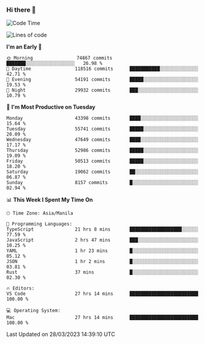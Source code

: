 ### Hi there 👋

<!--START_SECTION:waka-->
![Code Time](http://img.shields.io/badge/Code%20Time-3%2C784%20hrs%2044%20mins-blue)

![Lines of code](https://img.shields.io/badge/From%20Hello%20World%20I%27ve%20Written-105.5%20million%20lines%20of%20code-blue)

**I'm an Early 🐤** 

```text
🌞 Morning                74867 commits       ███████░░░░░░░░░░░░░░░░░░   26.98 % 
🌆 Daytime                118516 commits      ███████████░░░░░░░░░░░░░░   42.71 % 
🌃 Evening                54191 commits       █████░░░░░░░░░░░░░░░░░░░░   19.53 % 
🌙 Night                  29932 commits       ███░░░░░░░░░░░░░░░░░░░░░░   10.79 % 
```
📅 **I'm Most Productive on Tuesday** 

```text
Monday                   43398 commits       ████░░░░░░░░░░░░░░░░░░░░░   15.64 % 
Tuesday                  55741 commits       █████░░░░░░░░░░░░░░░░░░░░   20.09 % 
Wednesday                47649 commits       ████░░░░░░░░░░░░░░░░░░░░░   17.17 % 
Thursday                 52986 commits       █████░░░░░░░░░░░░░░░░░░░░   19.09 % 
Friday                   50513 commits       █████░░░░░░░░░░░░░░░░░░░░   18.20 % 
Saturday                 19062 commits       ██░░░░░░░░░░░░░░░░░░░░░░░   06.87 % 
Sunday                   8157 commits        █░░░░░░░░░░░░░░░░░░░░░░░░   02.94 % 
```


📊 **This Week I Spent My Time On** 

```text
🕑︎ Time Zone: Asia/Manila

💬 Programming Languages: 
TypeScript               21 hrs 8 mins       ███████████████████░░░░░░   77.59 % 
JavaScript               2 hrs 47 mins       ███░░░░░░░░░░░░░░░░░░░░░░   10.25 % 
YAML                     1 hr 23 mins        █░░░░░░░░░░░░░░░░░░░░░░░░   05.12 % 
JSON                     1 hr 2 mins         █░░░░░░░░░░░░░░░░░░░░░░░░   03.81 % 
Rust                     37 mins             █░░░░░░░░░░░░░░░░░░░░░░░░   02.30 % 

🔥 Editors: 
VS Code                  27 hrs 14 mins      █████████████████████████   100.00 % 

💻 Operating System: 
Mac                      27 hrs 14 mins      █████████████████████████   100.00 % 
```


 Last Updated on 28/03/2023 14:39:10 UTC
<!--END_SECTION:waka-->


<!--
**rad182/rad182** is a ✨ _special_ ✨ repository because its `README.md` (this file) appears on your GitHub profile.

Here are some ideas to get you started:

- 🔭 I’m currently working on ...
- 🌱 I’m currently learning ...
- 👯 I’m looking to collaborate on ...
- 🤔 I’m looking for help with ...
- 💬 Ask me about ...
- 📫 How to reach me: ...
- 😄 Pronouns: ...
- ⚡ Fun fact: ...
-->
